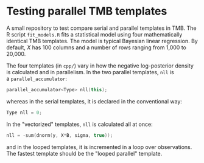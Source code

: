 # Testing parallel TMB templates

 A small repository to test compare serial and parallel templates in TMB. The R script `fit_models.R` fits a statistical model using four mathematically identical TMB templates. The model is typical Bayesian linear regression.
By default, $X$ has 100 columns and a number of rows ranging from 1,000 to 20,000.

The four templates (in `cpp/`) vary in how the negative log-posterior density is calculated and in parallelism. In the two parallel templates, `nll` is a `parallel_accumulator`:

```c++
parallel_accumulator<Type> nll(this);
```

whereas in the serial templates, it is declared in the conventional way:

```c++
Type nll = 0;
```

In the "vectorized" templates, `nll` is calculated all at once:

```c++
nll = -sum(dnorm(y, X*B, sigma, true));
```

and in the looped templates, it is incremented in a loop over observations. The fastest template should be the "looped parallel" template.